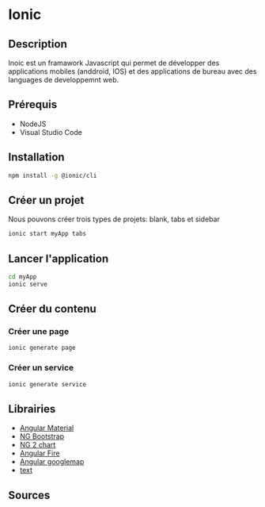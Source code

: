# Ionic

## Description

Inoic est un framawork Javascript qui permet de développer des applications mobiles (anddroid, IOS) et des applications de bureau avec des languages de developpemnt web.

## Prérequis

* NodeJS
* Visual Studio Code

## Installation

```bash
npm install -g @ionic/cli
```

## Créer un projet

Nous pouvons créer trois types de projets: blank, tabs et sidebar

```bash
ionic start myApp tabs
```

## Lancer l'application

```bash
cd myApp
ionic serve
```

## Créer du contenu

### Créer une page

`ionic generate page`

### Créer un service 

```bash
ionic generate service
```

## Librairies 

* [Angular Material](https://link)
* [NG Bootstrap](https://link)
* [NG 2 chart](https://link)
* [Angular Fire](https://link)
* [Angular googlemap](https://link)
* [text](https://link)

## Sources
